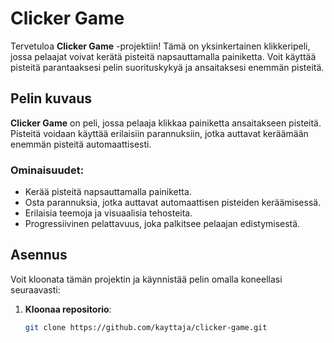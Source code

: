 # Clicker Game

Tervetuloa **Clicker Game** -projektiin! Tämä on yksinkertainen klikkeripeli, jossa pelaajat voivat kerätä pisteitä napsauttamalla painiketta. Voit käyttää pisteitä parantaaksesi pelin suorituskykyä ja ansaitaksesi enemmän pisteitä.

## Pelin kuvaus

**Clicker Game** on peli, jossa pelaaja klikkaa painiketta ansaitakseen pisteitä. Pisteitä voidaan käyttää erilaisiin parannuksiin, jotka auttavat keräämään enemmän pisteitä automaattisesti.

### Ominaisuudet:
- Kerää pisteitä napsauttamalla painiketta.
- Osta parannuksia, jotka auttavat automaattisen pisteiden keräämisessä.
- Erilaisia teemoja ja visuaalisia tehosteita.
- Progressiivinen pelattavuus, joka palkitsee pelaajan edistymisestä.

## Asennus

Voit kloonata tämän projektin ja käynnistää pelin omalla koneellasi seuraavasti:

1. **Kloonaa repositorio**:
   ```bash
   git clone https://github.com/kayttaja/clicker-game.git
